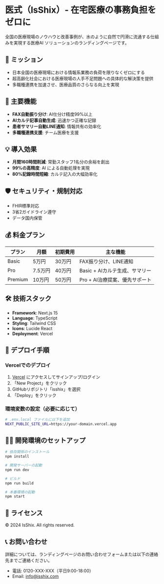 # 医式（IsShix）- 在宅医療の事務負担をゼロに

全国の医療現場のノウハウと改善事例が、水のように自然で円滑に流通する仕組みを実現する医療AI ソリューションのランディングページです。

## 🎯 ミッション

- 日本全国の医療現場における情報系業務の負荷を限りなくゼロにする
- 超高齢化社会における医療現場の人手不足問題への具体的な解決策を提供
- 多職種連携を加速させ、医療品質のさらなる向上を実現

## 🚀 主要機能

- **FAX自動振り分け**: AI仕分け精度99%以上
- **AIカルテ記事自動生成**: 迅速かつ正確な記録
- **患者サマリー自動LINE通知**: 情報共有の効率化
- **多職種連携支援**: チーム医療を支援

## 💡 導入効果

- **月間160時間削減**: 常勤スタッフ1名分の余裕を創出
- **99%の高精度**: AI による自動処理を実現
- **80%記録時間短縮**: カルテ記入の大幅効率化

## 🛡️ セキュリティ・規制対応

- FHIR標準対応
- 3省2ガイドライン遵守
- データ国内保管

## 💰 料金プラン

| プラン | 月額 | 初期費用 | 主な機能 |
|--------|------|----------|----------|
| Basic | 5万円 | 30万円 | FAX振り分け、LINE通知 |
| Pro | 7.5万円 | 40万円 | Basic + AIカルテ生成、サマリー |
| Premium | 10万円 | 50万円 | Pro + AI治療提案、優先サポート |

## 🛠️ 技術スタック

- **Framework**: Next.js 15
- **Language**: TypeScript
- **Styling**: Tailwind CSS
- **Icons**: Lucide React
- **Deployment**: Vercel

## 🚀 デプロイ手順

### Vercelでのデプロイ

1. [Vercel](https://vercel.com) にアクセスしてサインアップ/ログイン
2. 「New Project」をクリック
3. GitHubリポジトリ「isshix」を選択
4. 「Deploy」をクリック

### 環境変数の設定（必要に応じて）

```bash
# .env.local ファイルに以下を追加
NEXT_PUBLIC_SITE_URL=https://your-domain.vercel.app
```

## 🧑‍💻 開発環境のセットアップ

```bash
# 依存関係のインストール
npm install

# 開発サーバーの起動
npm run dev

# ビルド
npm run build

# 本番環境の起動
npm start
```

## 📝 ライセンス

© 2024 IsShix. All rights reserved.

## 📞 お問い合わせ

詳細については、ランディングページのお問い合わせフォームまたは以下の連絡先までご連絡ください。

- 電話: 0120-XXX-XXX（平日9:00-18:00）
- Email: info@isshix.com
